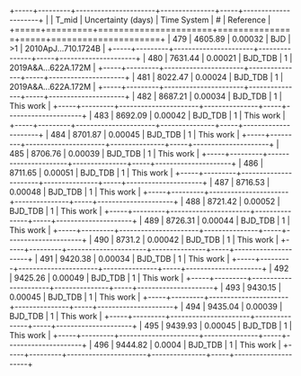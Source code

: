 +-----+---------+----------------------+---------------+-----+---------------------+
|     |   T_mid |   Uncertainty (days) | Time System   | #   | Reference           |
+=====+=========+======================+===============+=====+=====================+
| 479 | 4605.89 |              0.00032 | BJD           | >1  | 2010ApJ...710.1724B |
+-----+---------+----------------------+---------------+-----+---------------------+
| 480 | 7631.44 |              0.00021 | BJD_TDB       | 1   | 2019A&A...622A.172M |
+-----+---------+----------------------+---------------+-----+---------------------+
| 481 | 8022.47 |              0.00024 | BJD_TDB       | 1   | 2019A&A...622A.172M |
+-----+---------+----------------------+---------------+-----+---------------------+
| 482 | 8687.21 |              0.00034 | BJD_TDB       | 1   | This work           |
+-----+---------+----------------------+---------------+-----+---------------------+
| 483 | 8692.09 |              0.00042 | BJD_TDB       | 1   | This work           |
+-----+---------+----------------------+---------------+-----+---------------------+
| 484 | 8701.87 |              0.00045 | BJD_TDB       | 1   | This work           |
+-----+---------+----------------------+---------------+-----+---------------------+
| 485 | 8706.76 |              0.00039 | BJD_TDB       | 1   | This work           |
+-----+---------+----------------------+---------------+-----+---------------------+
| 486 | 8711.65 |              0.00051 | BJD_TDB       | 1   | This work           |
+-----+---------+----------------------+---------------+-----+---------------------+
| 487 | 8716.53 |              0.00048 | BJD_TDB       | 1   | This work           |
+-----+---------+----------------------+---------------+-----+---------------------+
| 488 | 8721.42 |              0.00052 | BJD_TDB       | 1   | This work           |
+-----+---------+----------------------+---------------+-----+---------------------+
| 489 | 8726.31 |              0.00044 | BJD_TDB       | 1   | This work           |
+-----+---------+----------------------+---------------+-----+---------------------+
| 490 | 8731.2  |              0.00042 | BJD_TDB       | 1   | This work           |
+-----+---------+----------------------+---------------+-----+---------------------+
| 491 | 9420.38 |              0.00034 | BJD_TDB       | 1   | This work           |
+-----+---------+----------------------+---------------+-----+---------------------+
| 492 | 9425.26 |              0.00049 | BJD_TDB       | 1   | This work           |
+-----+---------+----------------------+---------------+-----+---------------------+
| 493 | 9430.15 |              0.00045 | BJD_TDB       | 1   | This work           |
+-----+---------+----------------------+---------------+-----+---------------------+
| 494 | 9435.04 |              0.00039 | BJD_TDB       | 1   | This work           |
+-----+---------+----------------------+---------------+-----+---------------------+
| 495 | 9439.93 |              0.00045 | BJD_TDB       | 1   | This work           |
+-----+---------+----------------------+---------------+-----+---------------------+
| 496 | 9444.82 |              0.0004  | BJD_TDB       | 1   | This work           |
+-----+---------+----------------------+---------------+-----+---------------------+